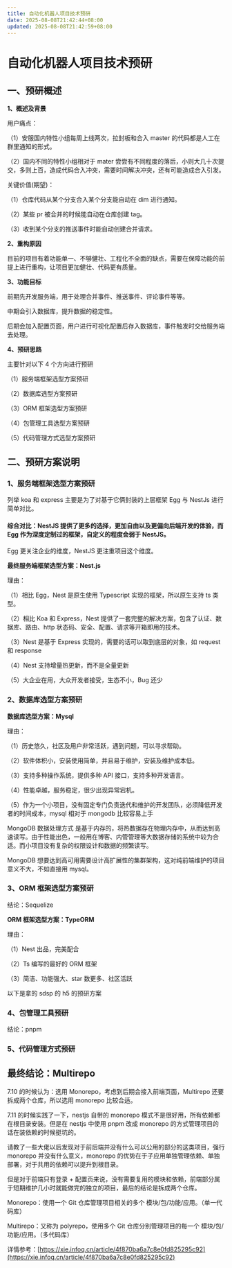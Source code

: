 ```yaml
---
title: 自动化机器人项目技术预研
date: 2025-08-08T21:42:44+08:00
updated: 2025-08-08T21:42:59+08:00
---
```


# 自动化机器人项目技术预研

## 一、预研概述

**1、概述及背景**

用户痛点：

（1）安服国内特性小组每周上线两次，拉封板和合入 master 的代码都是人工在群里通知的形式。

（2）国内不同的特性小组相对于 mater 尝尝有不同程度的落后，小则大几十次提交，多则上百，造成代码合入冲突，需要时间解决冲突，还有可能造成合入引发。

关键价值(期望)：

（1）仓库代码从某个分支合入某个分支能自动在 dim 进行通知。

（2）某些 pr 被合并的时候能自动在仓库创建 tag。

（3）收到某个分支的推送事件时能自动创建合并请求。

**2、重构原因**

目前的项目有着功能单一、不够健壮、工程化不全面的缺点，需要在保障功能的前提上进行重构，让项目更加健壮、代码更有质量。

**3、功能目标**

前期先开发服务端，用于处理合并事件、推送事件、评论事件等等。

中期会引入数据库，提升数据的稳定性。

后期会加入配置页面，用户进行可视化配置后存入数据库，事件触发时交给服务端去处理。

**4、预研思路**

主要针对以下 4 个方向进行预研

（1）服务端框架选型方案预研

（2）数据库选型方案预研

（3）ORM 框架选型方案预研

（4）包管理工具选型方案预研

（5）代码管理方式选型方案预研

## 二、预研方案说明

### 1、服务端框架选型方案预研

列举 koa 和 express 主要是为了对基于它俩封装的上层框架 Egg 与 NestJs 进行简单对比。

#### 综合对比：NestJS 提供了更多的选择，更加自由以及更偏向后端开发的体验，而 Egg 作为深度定制过的框架，自定义的程度会弱于 NestJS。

Egg 更关注企业的维度，NestJS 更注重项目这个维度。

**最终服务端框架选型方案：Nest.js**

理由：

（1）相比 Egg，Nest 是原生使用 Typescript 实现的框架，所以原生支持 ts 类型。

（2）相比 Koa 和 Express，Nest 提供了一套完整的解决方案，包含了认证、数据库、路由、http 状态码、安全、配置、请求等开箱即用的技术。

（3）Nest 是基于 Express 实现的，需要的话可以取到底层的对象，如 request 和 response

（4）Nest 支持增量热更新，而不是全量更新

（5）大企业在用，大众开发者接受，生态不小，Bug 还少

### 2、数据库选型方案预研

**数据库选型方案：Mysql**

理由：

（1）历史悠久，社区及用户非常活跃，遇到问题，可以寻求帮助。

（2）软件体积小，安装使用简单，并且易于维护，安装及维护成本低。

（3）支持多种操作系统，提供多种 API 接口，支持多种开发语言。

（4）性能卓越，服务稳定，很少出现异常宕机。

（5）作为一个小项目，没有固定专门负责迭代和维护的开发团队，必须降低开发者的时间成本，mysql 相对于 mongodb 比较容易上手

MongoDB 数据处理方式 是基于内存的，将热数据存在物理内存中，从而达到高速读写。由于性能出色，一般用在博客、内管管理等大数据存储的系统中较为合适。而小项目没有复杂的权限设计和数据的频繁读写。

MongoDB 想要达到高可用需要设计高扩展性的集群架构，这对纯前端维护的项目意义不大，不如直接用 mysql。

### 3、ORM 框架选型方案预研

结论：Sequelize

**ORM 框架选型方案：TypeORM**

理由：

（1）Nest 出品，完美配合

（2）Ts 编写的最好的 ORM 框架

（3）简洁、功能强大、star 数更多、社区活跃

以下是拿的 sdsp 的 h5 的预研方案

### 4、包管理工具预研

结论：pnpm

### 5、代码管理方式预研

## 最终结论：Multirepo

7.10 的时候认为：选用 Monorepo，考虑到后期会接入前端页面，Multirepo 还要拆成两个仓库，所以选用 monorepo 比较合适。

7.11 的时候实践了一下，nestjs 自带的 monorepo 模式不是很好用，所有依赖都在根目录安装。但是在 nestjs 中使用 pnpm 改成 monorepo 的方式管理项目的话在装依赖的时候挺坑的。

请教了一些大佬以后发现对于前后端并没有什么可以公用的部分的这类项目，强行 monorepo 并没有什么意义，monorepo 的优势在于子应用单独管理依赖、单独部署，对于共用的依赖可以提升到根目录。

但是对于前端只有登录 + 配置页来说，没有需要复用的模块和依赖，前端部分属于短期维护几小时就能做完的独立的项目，最后的结论是拆成两个仓库。

Monorepo：使用一个 Git 仓库管理项目相关的多个 模块/包/功能/应用。（单一代码库）

Multirepo：又称为 polyrepo，使用多个 Git 仓库分别管理项目的每一个 模块/包/功能/应用。（多代码库）

详情参考：[https://xie.infoq.cn/article/4f870ba6a7c8e0fd825295c92](https://xie.infoq.cn/article/4f870ba6a7c8e0fd825295c92)
